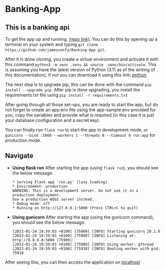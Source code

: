 # Banking-App

## This is a banking api

To get the app up and running. [(repo link)](https://github.com/jamesconfy/Banking-App.git). You can do this by opening up a terminal on your system and typing `git clone https://github.com/jamesconfy/Banking-App.git`.

After it is done cloning, you create a virtual environment and activate it with this command `python3 -m venv .venv && source .venv/bin/activate`. This is assuming you have the latest version of Python (3.11 as of the writing of this documentation), if not you can download it using this link: [python](https://www.python.org/downloads/).

The next step is to upgrade pip, this can be done with the command `pip install --upgrade pip`.
After pip is done upgrading, you install the requirements.txt file using `pip install -r requirements.txt`

After going through all those set-ups, you are ready to start the app, but do not forget to create an app.env file using the app-sample.env provided for you, copy the variables and provide what is required (in this case it is just your database configuration and a secret key).

You can finally run `flask run` to start the app in development mode, or `gunicorn --bind :5000 --workers 1 --threads 8 --timeout 0 run:app` for production mode.

## Navigate

- **Using flask run**
  After starting the app (using `flask run`), you should see the below message.

  ```terminal
  * Serving Flask app 'run.py' (lazy loading)
  * Environment: production
  WARNING: This is a development server. Do not use it in a production deployment.
  Use a production WSGI server instead.
  * Debug mode: off
  * Running on http://127.0.0.1:5000 (Press CTRL+C to quit)

  ```

- **Using gunicorn**
  After starting the app (using the gunicorn command), you should see the below message.

  ```terminal
  [2023-01-24 19:59:03 +0100] [75909] [INFO] Starting gunicorn 20.1.0
  [2023-01-24 19:59:03 +0100] [75909] [INFO] Listening at: http://0.0.0.0:5000 (75909)
  [2023-01-24 19:59:03 +0100] [75909] [INFO] Using worker: gthread
  [2023-01-24 19:59:03 +0100] [75910] [INFO] Booting worker with pid: 75910
  ```

After seeing this, you can then access the application on [localhost](http://localhost:5000/api/home)

